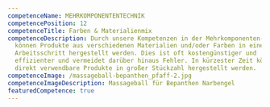 ```yaml
---
competenceName: MEHRKOMPONENTENTECHNIK
competencePosition: 12
competenceTitle: Farben & Materialienmix
competenceDescription: Durch unsere Kompetenzen in der Mehrkomponenten-Technik
  können Produkte aus verschiedenen Materialien und/oder Farben in einem
  Arbeitsschritt hergestellt werden. Dies ist oft kostengünstiger und
  effizienter und vermeidet darüber hinaus Fehler. In kürzester Zeit können so
  direkt verwendbare Produkte in großer Stückzahl hergestellt werden.
competenceImage: /massageball-bepanthen_pfaff-2.jpg
competenceImageDescription: Massageball für Bepanthen Narbengel
featuredCompetence: true
---
```

